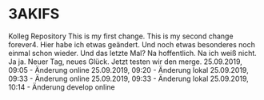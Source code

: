# 3AKIFS
Kolleg Repository
This is my first change.
This is my second change forever4.
Hier habe ich etwas geändert.
Und noch etwas besonderes noch einmal schon wieder.
Und das letzte Mal?
Na hoffentlich.
Na ich weiß nicht.
Ja ja.
Neuer Tag, neues Glück.
Jetzt testen wir den merge.
25.09.2019, 09:05 - Änderung online
25.09.2019, 09:20 - Änderung lokal
25.09.2019, 09:33 - Änderung online
25.09.2019, 09:33 - Änderung lokal
25.09.2019, 10:14 - Änderung develop online
